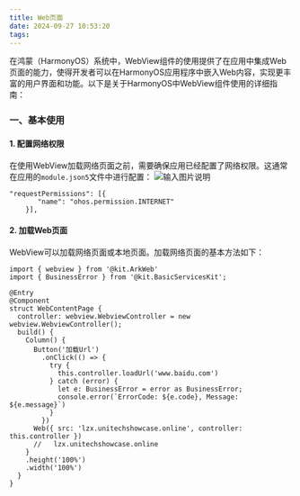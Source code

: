 ```yaml
---
title: Web页面
date: 2024-09-27 10:53:20
tags:
---
```

在鸿蒙（HarmonyOS）系统中，WebView组件的使用提供了在应用中集成Web页面的能力，使得开发者可以在HarmonyOS应用程序中嵌入Web内容，实现更丰富的用户界面和功能。以下是关于HarmonyOS中WebView组件使用的详细指南：

### 一、基本使用

#### 1. 配置网络权限

在使用WebView加载网络页面之前，需要确保应用已经配置了网络权限。这通常在应用的`module.json5`文件中进行配置：
![输入图片说明](https://foruda.gitee.com/images/1727579495528017778/7d693637_14874917.png "屏幕截图")

```
"requestPermissions": [{
       "name": "ohos.permission.INTERNET"
    }],
```

#### 2. 加载Web页面

WebView可以加载网络页面或本地页面。加载网络页面的基本方法如下：


```
import { webview } from '@kit.ArkWeb'
import { BusinessError } from '@kit.BasicServicesKit';

@Entry
@Component
struct WebContentPage {
  controller: webview.WebviewController = new webview.WebviewController();
  build() {
    Column() {
      Button('加载Url')
        .onClick(() => {
          try {
            this.controller.loadUrl('www.baidu.com')
          } catch (error) {
            let e: BusinessError = error as BusinessError;
            console.error(`ErrorCode: ${e.code}, Message: ${e.message}`)
          }
        })
      Web({ src: 'lzx.unitechshowcase.online', controller: this.controller })
      //   lzx.unitechshowcase.online
    }
    .height('100%')
    .width('100%')
  }
}


```
